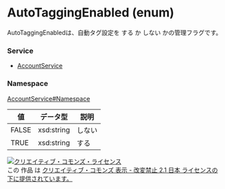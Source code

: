 # AutoTaggingEnabled (enum)
AutoTaggingEnabledは、自動タグ設定を する か しない かの管理フラグです。
### Service
+ [AccountService](../../services/AccountService.md)

### Namespace
[AccountService#Namespace](../../services/AccountService.md#namespace)

| 値 | データ型 | 説明 |
|---|---|---|
| FALSE | xsd:string| しない |
| TRUE | xsd:string| する |

<a rel="license" href="http://creativecommons.org/licenses/by-nd/2.1/jp/"><img alt="クリエイティブ・コモンズ・ライセンス" style="border-width:0" src="https://i.creativecommons.org/l/by-nd/2.1/jp/88x31.png" /></a><br />この 作品 は <a rel="license" href="http://creativecommons.org/licenses/by-nd/2.1/jp/">クリエイティブ・コモンズ 表示 - 改変禁止 2.1 日本 ライセンスの下に提供されています。</a>
